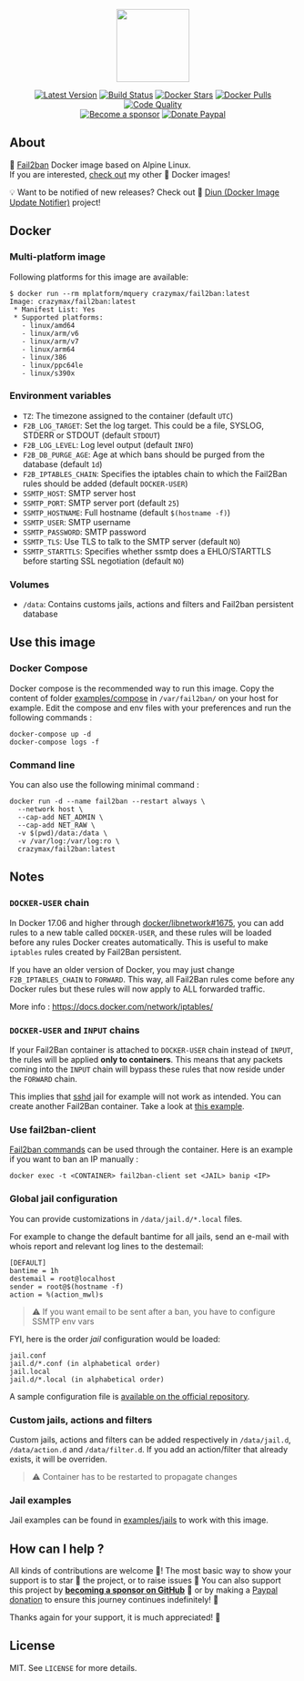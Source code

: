 <p align="center"><a href="https://github.com/crazy-max/docker-fail2ban" target="_blank"><img height="128" src="https://raw.githubusercontent.com/crazy-max/docker-fail2ban/master/.res/docker-fail2ban.jpg"></a></p>

<p align="center">
  <a href="https://hub.docker.com/r/crazymax/fail2ban/tags?page=1&ordering=last_updated"><img src="https://img.shields.io/github/v/tag/crazy-max/docker-fail2ban?label=version&style=flat-square" alt="Latest Version"></a>
  <a href="https://github.com/crazy-max/docker-fail2ban/actions?workflow=build"><img src="https://github.com/crazy-max/docker-fail2ban/workflows/build/badge.svg" alt="Build Status"></a>
  <a href="https://hub.docker.com/r/crazymax/fail2ban/"><img src="https://img.shields.io/docker/stars/crazymax/fail2ban.svg?style=flat-square" alt="Docker Stars"></a>
  <a href="https://hub.docker.com/r/crazymax/fail2ban/"><img src="https://img.shields.io/docker/pulls/crazymax/fail2ban.svg?style=flat-square" alt="Docker Pulls"></a>
  <a href="https://www.codacy.com/app/crazy-max/docker-fail2ban"><img src="https://img.shields.io/codacy/grade/10a198e9cd7948a6a2d71d9ca10548d1.svg?style=flat-square" alt="Code Quality"></a>
  <br /><a href="https://github.com/sponsors/crazy-max"><img src="https://img.shields.io/badge/sponsor-crazy--max-181717.svg?logo=github&style=flat-square" alt="Become a sponsor"></a>
  <a href="https://www.paypal.me/crazyws"><img src="https://img.shields.io/badge/donate-paypal-00457c.svg?logo=paypal&style=flat-square" alt="Donate Paypal"></a>
</p>

## About

🐳 [Fail2ban](https://www.fail2ban.org) Docker image based on Alpine Linux.<br />
If you are interested, [check out](https://hub.docker.com/r/crazymax/) my other 🐳 Docker images!

💡 Want to be notified of new releases? Check out 🔔 [Diun (Docker Image Update Notifier)](https://github.com/crazy-max/diun) project!

## Docker

### Multi-platform image

Following platforms for this image are available:

```
$ docker run --rm mplatform/mquery crazymax/fail2ban:latest
Image: crazymax/fail2ban:latest
 * Manifest List: Yes
 * Supported platforms:
   - linux/amd64
   - linux/arm/v6
   - linux/arm/v7
   - linux/arm64
   - linux/386
   - linux/ppc64le
   - linux/s390x
```

### Environment variables

* `TZ`: The timezone assigned to the container (default `UTC`)
* `F2B_LOG_TARGET`: Set the log target. This could be a file, SYSLOG, STDERR or STDOUT (default `STDOUT`)
* `F2B_LOG_LEVEL`: Log level output (default `INFO`)
* `F2B_DB_PURGE_AGE`: Age at which bans should be purged from the database (default `1d`)
* `F2B_IPTABLES_CHAIN`: Specifies the iptables chain to which the Fail2Ban rules should be added (default `DOCKER-USER`)
* `SSMTP_HOST`: SMTP server host
* `SSMTP_PORT`: SMTP server port (default `25`)
* `SSMTP_HOSTNAME`: Full hostname (default `$(hostname -f)`)
* `SSMTP_USER`: SMTP username
* `SSMTP_PASSWORD`: SMTP password
* `SSMTP_TLS`: Use TLS to talk to the SMTP server (default `NO`)
* `SSMTP_STARTTLS`: Specifies whether ssmtp does a EHLO/STARTTLS before starting SSL negotiation (default `NO`)

### Volumes

* `/data`: Contains customs jails, actions and filters and Fail2ban persistent database

## Use this image

### Docker Compose

Docker compose is the recommended way to run this image. Copy the content of folder [examples/compose](examples/compose) in `/var/fail2ban/` on your host for example. Edit the compose and env files with your preferences and run the following commands :

```
docker-compose up -d
docker-compose logs -f
```

### Command line

You can also use the following minimal command :

```
docker run -d --name fail2ban --restart always \
  --network host \
  --cap-add NET_ADMIN \
  --cap-add NET_RAW \
  -v $(pwd)/data:/data \
  -v /var/log:/var/log:ro \
  crazymax/fail2ban:latest
```

## Notes

### `DOCKER-USER` chain

In Docker 17.06 and higher through [docker/libnetwork#1675](https://github.com/docker/libnetwork/pull/1675), you can add rules to a new table called `DOCKER-USER`, and these rules will be loaded before any rules Docker creates automatically. This is useful to make `iptables` rules created by Fail2Ban persistent.

If you have an older version of Docker, you may just change `F2B_IPTABLES_CHAIN` to `FORWARD`. This way, all Fail2Ban rules come before any Docker rules but these rules will now apply to ALL forwarded traffic.

More info : https://docs.docker.com/network/iptables/

### `DOCKER-USER` and `INPUT` chains

If your Fail2Ban container is attached to `DOCKER-USER` chain instead of `INPUT`, the rules will be applied **only to containers**. This means that any packets coming into the `INPUT` chain will bypass these rules that now reside under the `FORWARD` chain.

This implies that [sshd](examples/jails/sshd) jail for example will not work as intended. You can create another Fail2Ban container. Take a look at [this example](examples/compose-multi).

### Use fail2ban-client

[Fail2ban commands](http://www.fail2ban.org/wiki/index.php/Commands) can be used through the container. Here is an example if you want to ban an IP manually :

```
docker exec -t <CONTAINER> fail2ban-client set <JAIL> banip <IP>
```

### Global jail configuration

You can provide customizations in `/data/jail.d/*.local` files.

For example to change the default bantime for all jails, send an e-mail with whois report and relevant log lines to the destemail:

```
[DEFAULT]
bantime = 1h
destemail = root@localhost
sender = root@$(hostname -f)
action = %(action_mwl)s
```

> :warning: If you want email to be sent after a ban, you have to configure SSMTP env vars

FYI, here is the order *jail* configuration would be loaded:

```
jail.conf
jail.d/*.conf (in alphabetical order)
jail.local
jail.d/*.local (in alphabetical order)
```

A sample configuration file is [available on the official repository](https://github.com/fail2ban/fail2ban/blob/master/config/jail.conf).

### Custom jails, actions and filters

Custom jails, actions and filters can be added respectively in `/data/jail.d`, `/data/action.d` and `/data/filter.d`. If you add an action/filter that already exists, it will be overriden.

> :warning: Container has to be restarted to propagate changes

### Jail examples

Jail examples can be found in [examples/jails](examples/jails) to work with this image.

## How can I help ?

All kinds of contributions are welcome :raised_hands:! The most basic way to show your support is to star :star2: the project, or to raise issues :speech_balloon: You can also support this project by [**becoming a sponsor on GitHub**](https://github.com/sponsors/crazy-max) :clap: or by making a [Paypal donation](https://www.paypal.me/crazyws) to ensure this journey continues indefinitely! :rocket:

Thanks again for your support, it is much appreciated! :pray:

## License

MIT. See `LICENSE` for more details.
